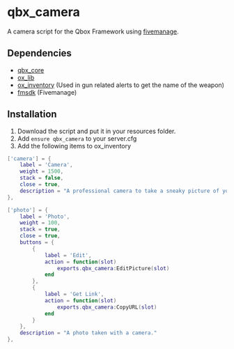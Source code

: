# qbx_camera
A camera script for the Qbox Framework using [fivemanage](https://www.fivemanage.com/).

## Dependencies

- [qbx_core](https://github.com/qbox-project/qbx_core/releases/latest)
- [ox_lib](https://github.com/overextended/ox_lib)
- [ox_inventory](https://github.com/overextended/ox_inventory) (Used in gun related alerts to get the name of the weapon)
- [fmsdk](https://github.com/fivemanage/sdk/releases/latest) (Fivemanage)

## Installation
1. Download the script and put it in your resources folder.
2. Add `ensure qbx_camera` to your server.cfg
3. Add the following items to ox_inventory


```lua
['camera'] = {
    label = 'Camera',
    weight = 1500,
    stack = false,
    close = true,
    description = "A professional camera to take a sneaky picture of your neighbor's wife!"
},

['photo'] = {
    label = 'Photo',
    weight = 100,
    stack = true,
    close = true,
    buttons = {
        {
            label = 'Edit',
            action = function(slot)
                exports.qbx_camera:EditPicture(slot)
            end
        },
        {
            label = 'Get Link',
            action = function(slot)
                exports.qbx_camera:CopyURL(slot)
            end
        }
    },
    description = "A photo taken with a camera."
},
```